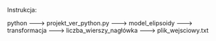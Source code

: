 Instrukcja:

python ---> projekt_ver_python.py ---> model_elipsoidy ---> transformacja ---> liczba_wierszy_nagłówka ---> plik_wejsciowy.txt
